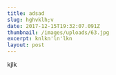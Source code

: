 ```yaml
---
title: adsad
slug: hghvklh;v
date: 2017-12-15T19:32:07.091Z
thumbnail: /images/uploads/63.jpg
excerpt: knlkn'ln'lkn
layout: post
---
```

kjlk
